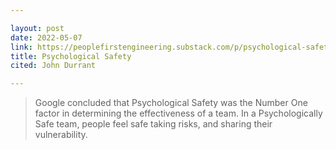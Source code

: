 ```yaml
---

layout: post
date: 2022-05-07
link: https://peoplefirstengineering.substack.com/p/psychological-safety
title: Psychological Safety
cited: John Durrant

---
```


> Google concluded that Psychological Safety was the Number One factor in determining the effectiveness of a team. In a Psychologically Safe team, people feel safe taking risks, and sharing their vulnerability.